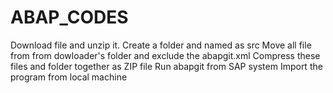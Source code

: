 # ABAP_CODES
Download file and unzip it.
Create a folder and named as src
Move all file from from dowloader's folder and exclude the abapgit.xml
Compress these files and folder together as ZIP file
Run abapgit from SAP system 
Import the program from local machine 
